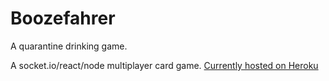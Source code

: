 # Boozefahrer
A quarantine drinking game.

A socket.io/react/node multiplayer card game.
[Currently hosted on Heroku](https://boozefahrer.herokuapp.com)
